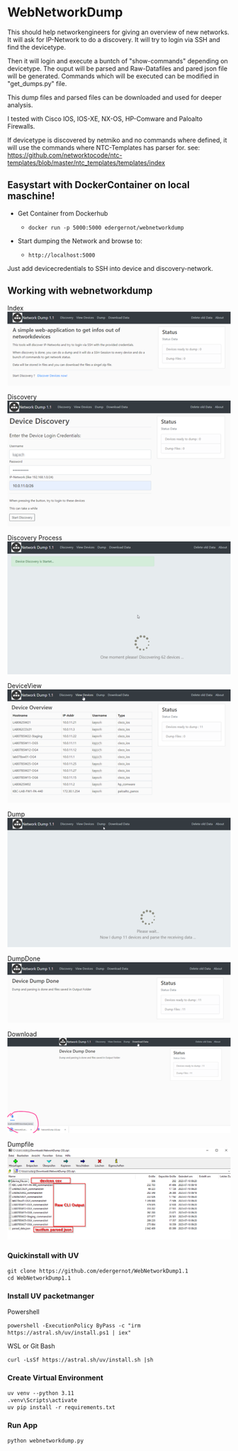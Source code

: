 # WebNetworkDump
This should help networkengineers for giving an overview of new networks. It will ask for IP-Network to do a discovery. It will try to login via SSH and find the devicetype.

Then it will login and execute a buntch of "show-commands" depending on devicetype. The ouput will be parsed and Raw-Datafiles and pared json file will be generated. Commands which will be executed can be modified in "get_dumps.py" file. 

This dump files and parsed files can be downloaded and used for deeper analysis.

I tested with Cisco IOS, IOS-XE, NX-OS, HP-Comware and Paloalto Firewalls.

If devicetype is discovered by netmiko and no commands where defined, it will use the commands where NTC-Templates has parser for.
see: https://github.com/networktocode/ntc-templates/blob/master/ntc_templates/templates/index


## Easystart with DockerContainer on local maschine!

- Get Container from Dockerhub
  - ```docker run -p 5000:5000 edergernot/webnetworkdump```

- Start dumping the Network and browse to:
  - ```http://localhost:5000```

Just add devicecredentials to SSH into device and discovery-network.

## Working with webnetworkdump

Index
![Index](images/index.png)

Discovery
![Discovery](images/Discovery.png)

Discovery Process
![Discovery Process](images/Discovery-Process.png)

DeviceView
![Device View](images/Device-View.png)

Dump
![Dump](images/Dumping.png)

DumpDone
![Dump Done](images/Dump_done.png)

Download
![Download](images/Download.png)

Dumpfile
![Dumpfile](images/Zipfile.png)


### Quickinstall with UV
```
git clone https://github.com/edergernot/WebNetworkDump1.1
cd WebNetworkDump1.1
```

### Install UV packetmanger
Powershell
```
powershell -ExecutionPolicy ByPass -c "irm https://astral.sh/uv/install.ps1 | iex"
```
WSL or Git Bash
```
curl -LsSf https://astral.sh/uv/install.sh |sh
```
### Create Virtual Environment
```
uv venv --python 3.11
.venv\Scripts\activate
uv pip install -r requirements.txt
```
### Run App
```
python webnetworkdump.py
```

